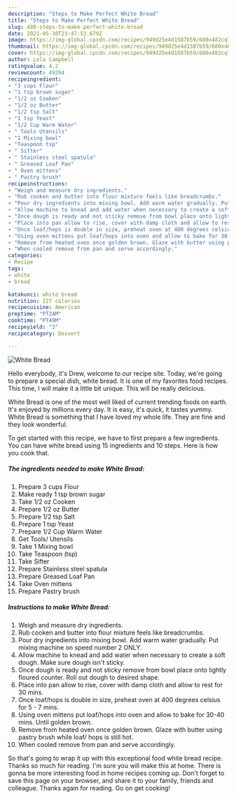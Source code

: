 ```yaml
---
description: "Steps to Make Perfect White Bread"
title: "Steps to Make Perfect White Bread"
slug: 480-steps-to-make-perfect-white-bread
date: 2021-05-30T23:47:53.679Z
image: https://img-global.cpcdn.com/recipes/949d25e4d1587b59/680x482cq70/white-bread-recipe-main-photo.jpg
thumbnail: https://img-global.cpcdn.com/recipes/949d25e4d1587b59/680x482cq70/white-bread-recipe-main-photo.jpg
cover: https://img-global.cpcdn.com/recipes/949d25e4d1587b59/680x482cq70/white-bread-recipe-main-photo.jpg
author: Lola Campbell
ratingvalue: 4.2
reviewcount: 49294
recipeingredient:
- "3 cups Flour"
- "1 tsp brown sugar"
- "1/2 oz Cooken"
- "1/2 oz Butter"
- "1/2 tsp Salt"
- "1 tsp Yeast"
- "1/2 Cup Warm Water"
- " Tools Utensils"
- "1 Mixing bowl"
- "Teaspoon tsp"
- " Sifter"
- " Stainless steel spatula"
- " Greased Loaf Pan"
- " Oven mittens"
- " Pastry brush"
recipeinstructions:
- "Weigh and measure dry ingredients."
- "Rub cooken and butter into flour mixture feels like breadcrumbs."
- "Pour dry ingredients into mixing bowl. Add warm water gradually. Put mixing machine on speed number 2 ONLY."
- "Allow machine to knead and add water when necessary to create a soft dough. Make sure dough isn&#39;t sticky."
- "Once dough is ready and not sticky remove from bowl place onto lightly floured counter. Roll out dough to desired shape."
- "Place into pan allow to rise, cover with damp cloth and allow to rest for 30 mins."
- "Once loaf/hops is double in size, preheat oven at 400 degrees celsius for 5 - 7 mins."
- "Using oven mittens put loaf/hops into oven and allow to bake for 30-40 mins. Until golden brown."
- "Remove from heated oven once golden brown. Glaze with butter using pastry brush while loaf/ hops is still hot."
- "When cooled remove from pan and serve accordingly."
categories:
- Recipe
tags:
- white
- bread

katakunci: white bread 
nutrition: 227 calories
recipecuisine: American
preptime: "PT24M"
cooktime: "PT49M"
recipeyield: "3"
recipecategory: Dessert

---
```



![White Bread](https://img-global.cpcdn.com/recipes/949d25e4d1587b59/680x482cq70/white-bread-recipe-main-photo.jpg)

Hello everybody, it's Drew, welcome to our recipe site. Today, we're going to prepare a special dish, white bread. It is one of my favorites food recipes. This time, I will make it a little bit unique. This will be really delicious.



White Bread is one of the most well liked of current trending foods on earth. It's enjoyed by millions every day. It is easy, it's quick, it tastes yummy. White Bread is something that I have loved my whole life. They are fine and they look wonderful.


To get started with this recipe, we have to first prepare a few ingredients. You can have white bread using 15 ingredients and 10 steps. Here is how you cook that.

<!--inarticleads1-->

##### The ingredients needed to make White Bread:

1. Prepare 3 cups Flour
1. Make ready 1 tsp brown sugar
1. Take 1/2 oz Cooken
1. Prepare 1/2 oz Butter
1. Prepare 1/2 tsp Salt
1. Prepare 1 tsp Yeast
1. Prepare 1/2 Cup Warm Water
1. Get  Tools/ Utensils
1. Take 1 Mixing bowl
1. Take Teaspoon (tsp)
1. Take  Sifter
1. Prepare  Stainless steel spatula
1. Prepare  Greased Loaf Pan
1. Take  Oven mittens
1. Prepare  Pastry brush




<!--inarticleads2-->

##### Instructions to make White Bread:

1. Weigh and measure dry ingredients.
1. Rub cooken and butter into flour mixture feels like breadcrumbs.
1. Pour dry ingredients into mixing bowl. Add warm water gradually. Put mixing machine on speed number 2 ONLY.
1. Allow machine to knead and add water when necessary to create a soft dough. Make sure dough isn&#39;t sticky.
1. Once dough is ready and not sticky remove from bowl place onto lightly floured counter. Roll out dough to desired shape.
1. Place into pan allow to rise, cover with damp cloth and allow to rest for 30 mins.
1. Once loaf/hops is double in size, preheat oven at 400 degrees celsius for 5 - 7 mins.
1. Using oven mittens put loaf/hops into oven and allow to bake for 30-40 mins. Until golden brown.
1. Remove from heated oven once golden brown. Glaze with butter using pastry brush while loaf/ hops is still hot.
1. When cooled remove from pan and serve accordingly.




So that's going to wrap it up with this exceptional food white bread recipe. Thanks so much for reading. I'm sure you will make this at home. There is gonna be more interesting food in home recipes coming up. Don't forget to save this page on your browser, and share it to your family, friends and colleague. Thanks again for reading. Go on get cooking!

